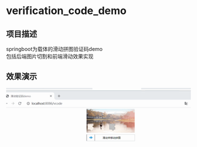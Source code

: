 # verification_code_demo</br>
## 项目描述</br>
springboot为载体的滑动拼图验证码demo</br>
包括后端图片切割和前端滑动效果实现</br>
## 效果演示</br>
![image](https://github.com/huiluczP/verification_code_demo/blob/master/sample.gif)
